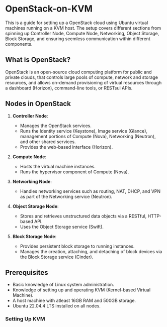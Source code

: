 # OpenStack-on-KVM
This is a guide for setting up a OpenStack cloud using Ubuntu virtual machines running on a KVM host. The setup covers different sections from spinning up Controller Node, Compute Node, Networking, Object Storage, Block Storage, and ensuring seemless communication within different components.

## What is OpenStack?
OpenStack is an open-source cloud computing platform for public and private clouds, that controls large pools of compute, network and storage resources, and allows on-demand provisioning of virtual resources through a dashboard (Horizon), command-line tools, or RESTsul APIs.

## Nodes in OpenStack

1. **Controller Node**: 
   - Manages the OpenStack services.
   - Runs the Identity service (Keystone), Image service (Glance), management portions of Compute (Nova), Networking (Neutron), and other shared services.
   - Provides the web-based interface (Horizon).

2. **Compute Node**: 
   - Hosts the virtual machine instances.
   - Runs the hypervisor component of Compute (Nova).

3. **Networking Node**:
   - Handles networking services such as routing, NAT, DHCP, and VPN as part of the Networking service (Neutron).

4. **Object Storage Node**: 
   - Stores and retrieves unstructured data objects via a RESTful, HTTP-based API.
   - Uses the Object Storage service (Swift).

5. **Block Storage Node**: 
   - Provides persistent block storage to running instances.
   - Manages the creation, attaching, and detaching of block devices via the Block Storage service (Cinder).

## Prerequisites
- Basic knowledge of Linux system administration.
- Knowledge of setting up and operating KVM (Kernel-based Virtual Machine).
- A host machine with atleast 16GB RAM and 500GB storage.
- Ubuntu 22.04.4 LTS installed on all nodes.

### Setting Up KVM
